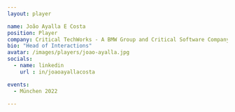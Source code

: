 ```yaml
---
layout: player

name: João Ayalla E Costa
position: Player
company: Critical TechWorks - A BMW Group and Critical Software Company
bio: "Head of Interactions"
avatar: /images/players/joao-ayalla.jpg
socials:
  - name: linkedin
    url : in/joaoayallacosta

events:
  - München 2022

---
```

